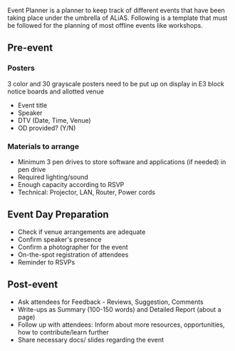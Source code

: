 Event Planner is a planner to keep track of different events that have been taking place under the umbrella of ALiAS.
Following is a template that must be followed for the planning of most offline events like workshops.

## Pre-event

### Posters

3 color and 30 grayscale posters need to be put up on display in E3 block notice boards and allotted venue

- Event title
- Speaker
- DTV (Date, Time, Venue)
- OD provided? (Y/N)

### Materials to arrange

- Minimum 3 pen drives to store software and applications (if needed) in pen drive
- Required lighting/sound
- Enough capacity according to RSVP
- Technical: Projector, LAN, Router, Power cords

## Event Day Preparation

- Check if venue arrangements are adequate
- Confirm speaker's presence
- Confirm a photographer for the event
- On-the-spot registration of attendees
- Reminder to RSVPs

## Post-event

- Ask attendees for Feedback - Reviews, Suggestion, Comments
- Write-ups as Summary (100-150 words) and Detailed Report (about a page)
- Follow up with attendees: Inform about more resources, opportunities, how to contribute/learn further
- Share necessary docs/ slides regarding the event
